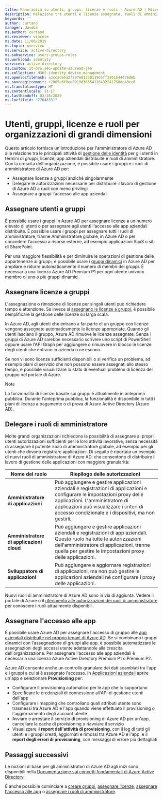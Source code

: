 ```yaml
---
title: Panoramica su utenti, gruppi, licenze e ruoli - Azure AD | Microsoft Docs
description: Relazione tra utenti e licenze assegnate, ruoli di amministratore, appartenenza a gruppi in Azure Active Directory
keywords: ''
author: curtand
manager: daveba
ms.author: curtand
ms.reviewer: vincesm
ms.date: 11/08/2019
ms.topic: overview
ms.service: active-directory
ms.subservice: users-groups-roles
ms.workload: identity
services: active-directory
ms.custom: it-pro;seo-update-azuread-jan
ms.collection: M365-identity-device-management
ms.openlocfilehash: a3cc2de5a2f297e8133011905ff2961b44476d6b
ms.sourcegitcommit: c2065e6f0ee0919d36554116432241760de43ec8
ms.translationtype: HT
ms.contentlocale: it-IT
ms.lasthandoff: 03/26/2020
ms.locfileid: "77046331"
---
```

# <a name="users-groups-licensing-and-roles-for-large-organizations"></a>Utenti, gruppi, licenze e ruoli per organizzazioni di grandi dimensioni

Questo articolo fornisce un'introduzione per l'amministratore di Azure AD alla relazione tra le principali attività di [gestione delle identità](/azure/active-directory/fundamentals/identity-fundamentals?context=azure/active-directory/users-groups-roles/context/ugr-context) per gli utenti in termini di gruppi, licenze, app aziendali distribuite e ruoli di amministratore. Con la crescita dell'organizzazione, è possibile usare i gruppi e i ruoli di amministratore di Azure AD per:

* Assegnare licenze a gruppi anziché singolarmente
* Delegare le autorizzazioni necessarie per distribuire il lavoro di gestione di Azure AD a ruoli con meno privilegi
* Assegnare a gruppi l'accesso alle app aziendali

## <a name="assign-users-to-groups"></a>Assegnare utenti a gruppi

È possibile usare i gruppi in Azure AD per assegnare licenze a un numero elevato di utenti o per assegnare agli utenti l'accesso alle app aziendali distribuite. È possibile usare i gruppi per assegnare tutti i ruoli di amministratore, tranne Amministratore globale, in Azure AD o per concedere l'accesso a risorse esterne, ad esempio applicazioni SaaS o siti di SharePoint.

Per una maggiore flessibilità e per diminuire le operazioni di gestione delle appartenenze ai gruppi, è possibile usare i [gruppi dinamici](groups-create-rule.md) in Azure AD per ampliare e ridurre automaticamente il numero di membri dei gruppi. È necessaria una licenza Azure AD Premium P1 per ogni utente univoco membro di uno o più gruppi dinamici.

## <a name="assign-licenses-to-groups"></a>Assegnare licenze a gruppi

L'assegnazione o rimozione di licenze per singoli utenti può richiedere tempo e attenzione. Se invece si [assegnano le licenze a gruppi](/azure/active-directory/fundamentals/license-users-groups?context=azure/active-directory/users-groups-roles/context/ugr-context), è possibile semplificare la gestione delle licenze su larga scala.

In Azure AD, agli utenti che entrano a far parte di un gruppo con licenze vengono assegnate automaticamente le licenze appropriate. Quando gli utenti lasciano il gruppo, Azure AD rimuove le licenze assegnate. Senza i gruppi di Azure AD sarebbe necessario scrivere uno script di PowerShell oppure usare l'API Graph per aggiungere o rimuovere in blocco le licenze degli utenti che entrano in azienda o ne escono.

Se non vi sono licenze sufficienti disponibili o si verifica un problema, ad esempio piani di servizio che non possono essere assegnati allo stesso tempo, è possibile visualizzare lo stato di eventuali problemi di licenza del gruppo nel portale di Azure.

>[!NOTE]
>La funzionalità di licenze basate sui gruppi è attualmente in anteprima pubblica. Durante l'anteprima pubblica, la funzionalità è disponibile in tutti i piani di licenza a pagamento o di prova di Azure Active Directory (Azure AD).

## <a name="delegate-administrator-roles"></a>Delegare i ruoli di amministratore

Molte grandi organizzazioni richiedono la possibilità di assegnare ai propri utenti autorizzazioni sufficienti per le loro attività lavorative, senza necessità di assegnare il potente ruolo di amministratore globale, ad esempio per gli utenti che devono registrare applicazioni. Di seguito è riportato un esempio di nuovi ruoli di amministratore di Azure AD, che consentono di distribuire il lavoro di gestione delle applicazioni con maggiore granularità:

 Nome del ruolo | Riepilogo delle autorizzazioni
 --------- | -------------------
 **Amministratore di applicazioni** | Può aggiungere e gestire applicazioni aziendali e registrazioni di applicazioni e configurare le impostazioni proxy delle applicazioni. L'amministratore di applicazioni può visualizzare i criteri di accesso condizionale e i dispositivi, ma non gestirli.
 **Amministratore di applicazioni cloud** | Può aggiungere e gestire applicazioni aziendali e registrazioni di app aziendali. Questo ruolo ha tutte le autorizzazioni dell'amministratore di applicazioni, tranne quella per gestire le impostazioni proxy delle applicazioni.
**Sviluppatore di applicazioni** | Può aggiungere e aggiornare registrazioni di applicazioni, ma non può gestire le applicazioni aziendali né configurare i proxy delle applicazioni.

Nuovi ruoli di amministratore di Azure AD sono in via di aggiunta. Vedere il portale di Azure o il [riferimento alle autorizzazioni dei ruoli di amministratore](directory-assign-admin-roles.md) per conoscere i ruoli attualmente disponibili.

## <a name="assign-app-access"></a>Assegnare l'accesso alle app

È possibile usare Azure AD per assegnare l'accesso di gruppo alle [app aziendali distribuite nel proprio tenant di Azure AD](/azure/active-directory/manage-apps/methods-for-assigning-users-and-groups?context=azure/active-directory/users-groups-roles/context/ugr-context). Se si combinano i gruppi dinamici con l'assegnazione di gruppi alle app, è possibile automatizzare le assegnazioni degli accessi utente adattandole alla crescita dell'organizzazione. Per assegnare l'accesso alle app aziendali è necessaria una licenza Azure Active Directory Premium P1 o Premium P2.

Azure AD consente anche un controllo granulare dei dati scambiati tra l'app e i gruppi a cui si è assegnato l'accesso. In [Applicazioni aziendali](https://portal.azure.com/#blade/Microsoft_AAD_IAM/StartboardApplicationsMenuBlade/AllApps) aprire un'app e selezionare **Provisioning** per:

* Configurare il provisioning automatico per le app che lo supportano
* Specificare le credenziali di connessione all'API di gestione utenti dell'app
* Configurare i mapping che controllano quali attributi utente sono trasmessi tra Azure AD e l'app quando viene effettuato il provisioning o l'aggiornamento degli account utente
* Avviare e arrestare il servizio di provisioning di Azure AD per un'app, cancellare la cache di provisioning o riavviare il servizio
* Visualizzare il **report dell'attività di provisioning**, con il log di tutti gli utenti e i gruppi creati, aggiornati e rimossi tra Azure AD e l'app, e il **report degli errori di provisioning**, con messaggi di errore più dettagliati

## <a name="next-steps"></a>Passaggi successivi

Le nozioni di base per gli amministratori di Azure AD agli inizi sono disponibili nella [Documentazione sui concetti fondamentali di Azure Active Directory](https://docs.microsoft.com/azure/active-directory/fundamentals/index).

È anche possibile cominciare a [creare gruppi](/azure/active-directory/fundamentals/active-directory-groups-create-azure-portal?context=azure/active-directory/users-groups-roles/context/ugr-context), [assegnare licenze](/azure/active-directory/fundamentals/license-users-groups?context=azure/active-directory/users-groups-roles/context/ugr-context), [assegnare l'accesso alle app](/azure/active-directory/manage-apps/methods-for-assigning-users-and-groups?context=azure/active-directory/users-groups-roles/context/ugr-context) o [assegnare i ruoli di amministratore](directory-assign-admin-roles.md).
